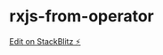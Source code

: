 # rxjs-from-operator

[Edit on StackBlitz ⚡️](https://stackblitz.com/edit/rxjs-jw-course-5c-from-hzms7l)